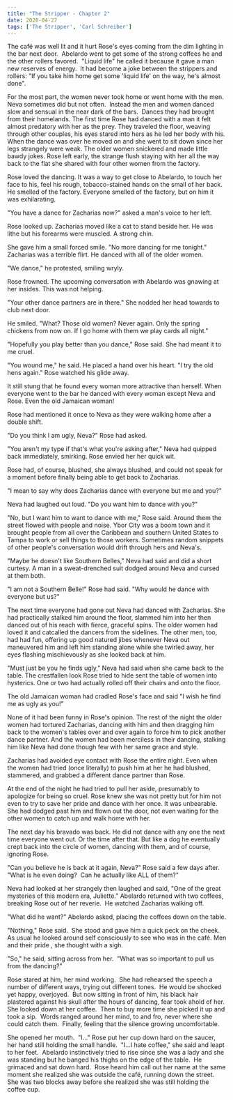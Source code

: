 ```yaml
---
title: "The Stripper - Chapter 2"
date: 2020-04-27
tags: ['The Stripper', 'Carl Schreiber']
---
```


The café was well lit and it hurt Rose's eyes coming from the dim lighting in the bar next door.  Abelardo went to get some of the strong coffees he and the other rollers favored.  "Liquid life" he called it because it gave a man new reserves of energy.  It had become a joke between the strippers and rollers: "If you take him home get some 'liquid life' on the way, he's almost done".

For the most part, the women never took home or went home with the men.  Neva sometimes did but not often.  Instead the men and women danced slow and sensual in the near dark of the bars.  Dances they had brought from their homelands. The first time Rose had danced with a man it felt almost predatory with her as the prey.  They traveled the floor, weaving through other couples, his eyes stared into hers as he led her body with his. When the dance was over he moved on and she went to sit down since her legs strangely were weak. The older women snickered and made little bawdy jokes. Rose left early, the strange flush staying with her all the way back to the flat she shared with four other women from the factory.

Rose loved the dancing.  It was a way to get close to Abelardo, to touch her face to his, feel his rough, tobacco-stained hands on the small of her back.  He smelled of the factory. Everyone smelled of the factory, but on him it was exhilarating.

"You have a dance for Zacharias now?" asked a man's voice to her left.

Rose looked up. Zacharias moved like a cat to stand beside her. He was lithe but his forearms were muscled. A strong chin.

She gave him a small forced smile. "No more dancing for me tonight." Zacharias was a terrible flirt. He danced with all of the older women.

"We dance," he protested, smiling wryly.

Rose frowned.  The upcoming conversation with Abelardo was gnawing at her insides.  This was not helping.

"Your other dance partners are in there." She nodded her head towards to club next door.

He smiled. "What? Those old women? Never again. Only the spring chickens from now on. If I go home with them we play cards all night."

"Hopefully you play better than you dance," Rose said.  She had meant it to me cruel.

"You wound me," he said.  He placed a hand over his heart.  "I try the old hens again." Rose watched his glide away.

It still stung that he found every woman more attractive than herself. When everyone went to the bar he danced with every woman except Neva and Rose. Even the old Jamaican woman!

Rose had mentioned it once to Neva as they were walking home after a double shift.

"Do you think I am ugly, Neva?" Rose had asked.

"You aren't my type if that's what you're asking after," Neva had quipped back immediately, smirking. Rose envied her her quick wit.

Rose had, of course, blushed, she always blushed, and could not speak for a moment before finally being able to get back to Zacharias.

"I mean to say why does Zacharias dance with everyone but me and you?"

Neva had laughed out loud. "Do you want him to dance with you?"

"No, but I want him to want to dance with me," Rose said. Around them the street flowed with people and noise. Ybor City was a boom town and it brought people from all over the Caribbean and southern United States to Tampa to work or sell things to those workers. Sometimes random snippets of other people's conversation would drift through hers and Neva's.

"Maybe he doesn't like Southern Belles," Neva had said and did a short curtesy. A man in a sweat-drenched suit dodged around Neva and cursed at them both.

"I am not a Southern Belle!" Rose had said. "Why would he dance with everyone but us?"

The next time everyone had gone out Neva had danced with Zacharias. She had practically stalked him around the floor, slammed him into her then danced out of his reach with fierce, graceful spins. The older women had loved it and catcalled the dancers from the sidelines. The other men, too, had had fun, offering up good natured jibes whenever Neva out maneuvered him and left him standing alone while she twirled away, her eyes flashing mischievously as she looked back at him.

"Must just be you he finds ugly," Neva had said when she came back to the table. The crestfallen look Rose tried to hide sent the table of women into hysterics. One or two had actually rolled off their chairs and onto the floor.

The old Jamaican woman had cradled Rose's face and said "I wish he find me as ugly as you!"

None of it had been funny in Rose's opinion. The rest of the night the older women had tortured Zacharias, dancing with him and then dragging him back to the women's tables over and over again to force him to pick another dance partner. And the women had been merciless in their dancing, stalking him like Neva had done though few with her same grace and style.

Zacharias had avoided eye contact with Rose the entire night. Even when the women had tried (once literally) to push him at her he had blushed, stammered, and grabbed a different dance partner than Rose.

At the end of the night he had tried to pull her aside, presumably to apologize for being so cruel. Rose knew she was not pretty but for him not even to try to save her pride and dance with her once. It was unbearable. She had dodged past him and flown out the door, not even waiting for the other women to catch up and walk home with her.

The next day his bravado was back. He did not dance with any one the next time everyone went out. Or the time after that. But like a dog he eventually crept back into the circle of women, dancing with them, and of course, ignoring Rose.

"Can you believe he is back at it again, Neva?" Rose said a few days after.  "What is he even doing?  Can he actually like ALL of them?"

Neva had looked at her strangely then laughed and said, "One of the great mysteries of this modern era, Juliette." Abelardo returned with two coffees, breaking Rose out of her reverie.  He watched Zacharias walking off.

"What did he want?" Abelardo asked, placing the coffees down on the table.

"Nothing," Rose said.  She stood and gave him a quick peck on the cheek.  As usual he looked around self consciously to see who was in the café. Men and their pride , she thought with a sigh.

"So," he said, sitting across from her.  "What was so important to pull us from the dancing?"

Rose stared at him, her mind working.  She had rehearsed the speech a number of different ways, trying out different tones.  He would be shocked yet happy, overjoyed.  But now sitting in front of him, his black hair plastered against his skull after the hours of dancing, fear took ahold of her.  She looked down at her coffee.  Then to buy more time she picked it up and took a sip.  Words ranged around her mind, to and fro, never where she could catch them.  Finally, feeling that the silence growing uncomfortable.

She opened her mouth.  "I..." Rose put her cup down hard on the saucer, her hand still holding the small handle.  "I...I hate coffee," she said and leapt to her feet.  Abelardo instinctively tried to rise since she was a lady and she was standing but he banged his thighs on the edge of the table.  He grimaced and sat down hard.  Rose heard him call out her name at the same moment she realized she was outside the café, running down the street.  She was two blocks away before she realized she was still holding the coffee cup.
